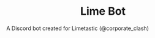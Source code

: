 # Lime Bot
A Discord bot created for Limetastic (@corporate_clash)


<style>
h1, h2, h3 {
    text-align: center;
}
</style>